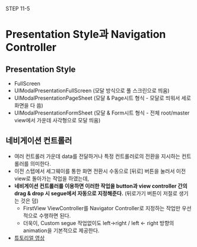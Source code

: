 STEP 11-5

# Presentation Style과 Navigation Controller  

## Presentation Style

- FullScreen 
- UIModalPresentationFullScreen (모달 방식으로 풀 스크린으로 띄움)
- UIModalPresentationPageSheet  (모달 & Page시트 형식 - 모달로 띄워서 세로화면을 다 씀)
- UIModalPresentationFormSheet (모달 & Form시트 형식 - 전체 root/master view에서 가운데 사각형으로 모달 띄움)



## 네비게이션 컨트롤러

- 여러 컨트롤러 가운데 data를 전달하거나 특정 컨트롤러로의 전환을 지시하는 컨트롤러를 의미한다.
- 이전 스텝에서 세그웨이를 통한 화면 전환시 수동으로 [뒤로] 버튼을 눌러서 이전 view로 돌아가는 작업을 하였는데,
- **네비게이션 컨트롤러를 이용하면 이러한 작업을 button과 view controller 간의 drag & drop 시 segue에서 자동으로 지정해준다.** (뒤로가기 버튼이 저절로 생기는 것은 덤)
  - FirstView ViewController를 Navigator Controller로 지정하는 작업만 우선적으로 수행하면 된다.
  - 더욱이, Custom segue 작업없이도 left->right / left <- right 방향의 animation을 기본적으로 제공한다.
- [튜토리얼 영상](https://www.youtube.com/watch?v=unaf817uNtQ)

